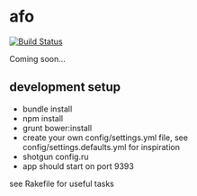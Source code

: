 # afo
[![Build Status](https://travis-ci.org/xprazak2/afo.svg)](https://travis-ci.org/xprazak2/afo)

Coming soon...

## development setup
* bundle install
* npm install
* grunt bower:install
* create your own config/settings.yml file, see config/settings.defaults.yml for inspiration
* shotgun config.ru
* app should start on port 9393

see Rakefile for useful tasks
